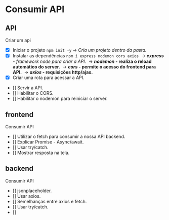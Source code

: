 # Consumir API

## API
Criar um api

- [x] Iniciar o projeto `npm init -y`
    -> *Cria um projeto dentro da pasta.* 
- [x] Instalar as dependências `npm i express nodemon cors axios`
    &nbsp;-> ***express** - framework node para criar a API.* 
    &nbsp;-> ***nodemon* - realiza o reload automático do server.**
    &nbsp;-> ***cors* - permite o acesso do frontend para API.**
    &nbsp;-> ***axios* - requisições http/ajax.**
- [x] Criar uma rota para acessar a API.
- [] Servir a API.
- [] Habilitar o CORS.
- [] Habilitar o nodemon para reiniciar o server.

##  frontend
Consumir API

- [] Utilizar o fetch para consumir a nossa API backend.
- [] Explicar Promise - Async/await.
- [] Usar try/catch.
- [] Mostrar resposta na tela.

## backend
Consumir API

- [] jsonplaceholder.
- [] Usar axios.
- [] Semelhanças entre axios e fetch.
- [] Usar try/catch.
- [] 
  